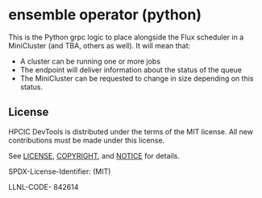 # ensemble operator (python)

This is the Python grpc logic to place alongside the Flux scheduler in a MiniCluster (and TBA, others as well).
It will mean that:

- A cluster can be running one or more jobs
- The endpoint will deliver information about the status of the queue
- The MiniCluster can be requested to change in size depending on this status.

## License

HPCIC DevTools is distributed under the terms of the MIT license.
All new contributions must be made under this license.

See [LICENSE](https://github.com/converged-computing/cloud-select/blob/main/LICENSE),
[COPYRIGHT](https://github.com/converged-computing/cloud-select/blob/main/COPYRIGHT), and
[NOTICE](https://github.com/converged-computing/cloud-select/blob/main/NOTICE) for details.

SPDX-License-Identifier: (MIT)

LLNL-CODE- 842614
